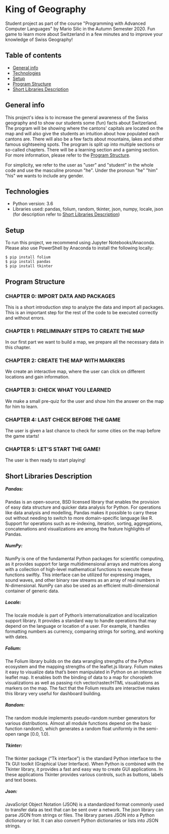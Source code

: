 # King of Geography
Student project as part of the course "Programming with Advanced Computer Languages" by Mario Silic in the Autumn Semester 2020. Fun game to learn more about Switzerland in a few minutes and to improve your knowledge of Swiss Geography!

## Table of contents
* [General info](#general-info)
* [Technologies](#technologies)
* [Setup](#setup)
* [Program Structure](#program-structure)
* [Short Libraries Description](#short-libraries-description)

## General info
This project's idea is to increase the general awareness of the Swiss geography and to show our students some (fun) facts about Switzerland. The program will be showing where the cantons' capitals are located on the map and will also give the students an intuition about how populated each cantons are. There will also be a few facts about mountains, lakes and other famous sightseeing spots. The program is split up into multiple sections or so-called chapters. There will be a learning section and a gaming section. For more information, please refer to the [Program Structure](#program-structure).

For simplicity, we refer to the user as "user" and "student" in the whole code and use the masculine pronoun "he". Under the pronoun "he" "him" "his" we wants to include any gender.
	
## Technologies
* Python version: 3.6
* Libraries used: pandas, folium, random, tkinter, json, numpy, locale, json (for description refer to [Short Libraries Description](#short-libraries-decription))
	
## Setup
To run this project, we recommend using Jupyter Notebooks/Anaconda. Please also use PowerShell by Anaconda to install the following locally:

```
$ pip install folium
$ pip install pandas
$ pip install tkinter
```

## Program Structure

### CHAPTER 0: IMPORT DATA AND PACKAGES
This is a short introduction step to analyze the data and import all packages. This is an important step for the rest of the code to be executed correctly and without errors.

### CHAPTER 1: PRELIMINARY STEPS TO CREATE THE MAP
In our first part we want to build a map, we prepare all the necessary data in this chapter.

### CHAPTER 2: CREATE THE MAP WITH MARKERS
We create an interactive map, where the user can click on different locations and gain information.

### CHAPTER 3: CHECK WHAT YOU LEARNED
We make a small pre-quiz for the user and show him the answer on the map for him to learn.

### CHAPTER 4: LAST CHECK BEFORE THE GAME
The user is given a last chance to check for some cities on the map before the game starts!

### CHAPTER 5: LET'S START THE GAME!
The user is then ready to start playing!

## Short Libraries Description

##### Pandas:
Pandas is an open-source, BSD licensed library that enables the provision of easy data structure and quicker data analysis for Python. For operations like data analysis and modelling, Pandas makes it possible to carry these out without needing to switch to more domain-specific language like R. Support for operations such as re-indexing, iteration, sorting, aggregations, concatenations and visualizations are among the feature highlights of Pandas. 

##### NumPy:
NumPy is one of the fundamental Python packages for scientific computing, as it provides support for large multidimensional arrays and matrices along with a collection of high-level mathematical functions to execute these functions swiftly. This interface can be utilized for expressing images, sound waves, and other binary raw streams as an array of real numbers in N-dimensional. NumPy can also be used as an efficient multi-dimensional container of generic data. 

##### Locale: 
The locale module is part of Python’s internationalization and localization support library. It provides a standard way to handle operations that may depend on the language or location of a user. For example, it handles formatting numbers as currency, comparing strings for sorting, and working with dates. 

##### Folium: 
The Folium library builds on the data wrangling strengths of the Python ecosystem and the mapping strengths of the leaflet.js library. Folium makes it easy to visualize data that’s been manipulated in Python on an interactive leaflet map. It enables both the binding of data to a map for choropleth visualizations as well as passing rich vector/raster/HTML visualizations as markers on the map. The fact that the Folium results are interactive makes this library very useful for dashboard building. 

##### Random:
The random module implements pseudo-random number generators for various distributions. Almost all module functions depend on the basic function random(), which generates a random float uniformly in the semi-open range [0.0, 1.0). 

##### Tkinter:
The tkinter package (“Tk interface”) is the standard Python interface to the Tk GUI toolkit (Graphical User Interface). When Python is combined with the Tkinter library, it provides a fast and easy way to create GUI applications. In these applications Tkinter provides various controls, such as buttons, labels and text boxes. 

##### Json:
JavaScript Object Notation (JSON) is a standardized format commonly used to transfer data as text that can be sent over a network. The json library can parse JSON from strings or files. The library parses JSON into a Python dictionary or list. It can also convert Python dictionaries or lists into JSON strings. 
